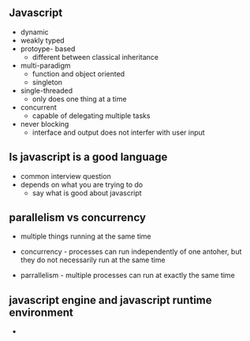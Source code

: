 ## Javascript
- dynamic
- weakly typed
- protoype- based
  - different between classical inheritance
- multi-paradigm
  - function and object oriented
  - singleton
- single-threaded
  - only does one thing at a time
- concurrent
  - capable of delegating multiple tasks
- never blocking
  - interface and output does not interfer with user input

## Is javascript is a good language
- common interview question
- depends on what you are trying to do
  - say what is good about javascript

## parallelism vs concurrency
- multiple things running at the same time
- concurrency - processes can run independently of one antoher, but they do not necessarily run at the same time

- parrallelism - multiple processes can run at exactly the same time

## javascript engine and javascript runtime environment
- 
